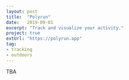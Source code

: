 ```yaml
---
layout: post
title:  "Polyrun"
date:   2019-09-01
excerpt: "Track and visualize your activity."
project: true
extUrl: "https://polyrun.app"
tag:
- tracking
- outdoors
---
```


TBA